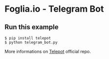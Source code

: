 # Foglia.io - Telegram Bot

## Run this example
```
$ pip install telepot
$ python telegram_bot.py
```

More informations on [Telepot](https://github.com/nickoala/telepot) official repo.